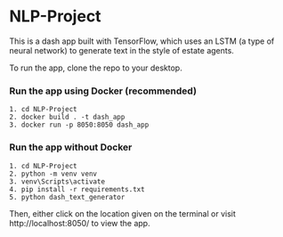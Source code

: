 # NLP-Project

This is a dash app built with TensorFlow, which uses an LSTM (a type of neural network) to generate text in the style of estate agents.

To run the app, clone the repo to your desktop.

### Run the app using Docker (recommended)
```
1. cd NLP-Project
2. docker build . -t dash_app
3. docker run -p 8050:8050 dash_app
```
### Run the app without Docker
```
1. cd NLP-Project
2. python -m venv venv
3. venv\Scripts\activate
4. pip install -r requirements.txt
5. python dash_text_generator
```
Then, either click on the location given on the terminal or visit http://localhost:8050/ to view the app.
